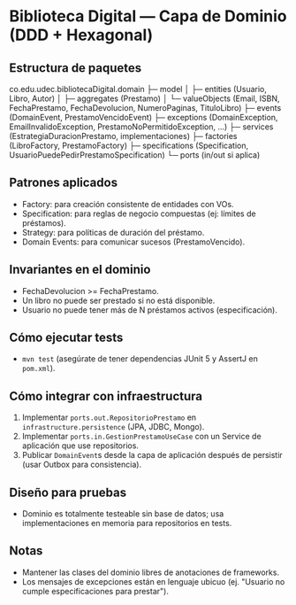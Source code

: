 # Biblioteca Digital — Capa de Dominio (DDD + Hexagonal)

## Estructura de paquetes
co.edu.udec.bibliotecaDigital.domain
├─ model
│  ├─ entities        (Usuario, Libro, Autor)
│  ├─ aggregates      (Prestamo)
│  └─ valueObjects    (Email, ISBN, FechaPrestamo, FechaDevolucion, NumeroPaginas, TituloLibro)
├─ events             (DomainEvent, PrestamoVencidoEvent)
├─ exceptions         (DomainException, EmailInvalidoException, PrestamoNoPermitidoException, ...)
├─ services           (EstrategiaDuracionPrestamo, implementaciones)
├─ factories          (LibroFactory, PrestamoFactory)
├─ specifications     (Specification, UsuarioPuedePedirPrestamoSpecification)
└─ ports              (in/out si aplica)

## Patrones aplicados
- Factory: para creación consistente de entidades con VOs.
- Specification: para reglas de negocio compuestas (ej: límites de préstamos).
- Strategy: para políticas de duración del préstamo.
- Domain Events: para comunicar sucesos (PrestamoVencido).

## Invariantes en el dominio
- FechaDevolucion >= FechaPrestamo.
- Un libro no puede ser prestado si no está disponible.
- Usuario no puede tener más de N préstamos activos (especificación).

## Cómo ejecutar tests
- `mvn test` (asegúrate de tener dependencias JUnit 5 y AssertJ en `pom.xml`).

## Cómo integrar con infraestructura
1. Implementar `ports.out.RepositorioPrestamo` en `infrastructure.persistence` (JPA, JDBC, Mongo).
2. Implementar `ports.in.GestionPrestamoUseCase` con un Service de aplicación que use repositorios.
3. Publicar `DomainEvent`s desde la capa de aplicación después de persistir (usar Outbox para consistencia).

## Diseño para pruebas
- Dominio es totalmente testeable sin base de datos; usa implementaciones en memoria para repositorios en tests.

## Notas
- Mantener las clases del dominio libres de anotaciones de frameworks.
- Los mensajes de excepciones están en lenguaje ubicuo (ej. "Usuario no cumple especificaciones para prestar").

